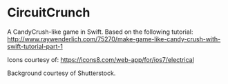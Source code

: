 # CircuitCrunch
A CandyCrush-like game in Swift. Based on the following tutorial:
http://www.raywenderlich.com/75270/make-game-like-candy-crush-with-swift-tutorial-part-1

Icons courtesy of:
https://icons8.com/web-app/for/ios7/electrical

Background courtesy of Shutterstock.
